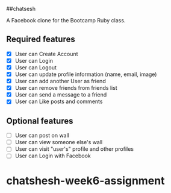 ##chatsesh

A Facebook clone for the Bootcamp Ruby class.


## Required features

- [x] User can Create Account
- [x] User can Login
- [x] User can Logout
- [x] User can update profile information (name, email, image)
- [x] User can add another User as friend
- [x] User can remove friends from friends list
- [x] User can send a message to a friend
- [x] User can Like posts and comments

## Optional features

- [ ] User can post on wall
- [ ] User can view someone else's wall
- [ ] User can visit "user's" profile and other profiles
- [ ] User can Login with Facebook
# chatshesh-week6-assignment